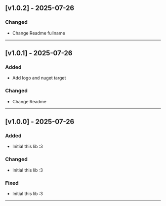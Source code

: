 ## [v1.0.2] - 2025-07-26

### Changed
- Change Readme fullname

---

## [v1.0.1] - 2025-07-26

### Added
- Add logo and nuget target

### Changed
- Change Readme

---

## [v1.0.0] - 2025-07-26

### Added
- Initial this lib :3

### Changed
- Initial this lib :3

### Fixed
- Initial this lib :3

---
